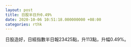 ```yaml
---
layout: post
title: 日股半日升0.49%
date: 2020-10-06 10:51:18.000000000 +08:00
categories: rthk
---
```


日股造好，日經指數半日報23425點，升113點，升幅0.49%。
